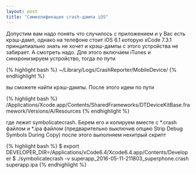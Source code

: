 ```yaml
---
layout: post
title: "Символификация crash-дампа iOS"
---
```


Допустим вам надо понять что случилось с приложением и у Вас есть крэш-дамп, однако на телефоне стоит iOS 6.1 которую xCode 7.3.1
принципиально знать не хочет и крэш-дампы с этого устройства не забирает. А смотреть надо. Для этого включаем iTunes и синхронизируем устройство,
тогда по пути

{% highlight bash %}
~/Library/Logs/CrashReporter/MobileDevice/
{% endhighlight %}

вы сможете найти крэш-дампы. После этого идем по пути

{% highlight bash %}
/Applications/Xcode.app/Contents/SharedFrameworks/DTDeviceKitBase.framework/Versions/A/Resources
{% endhighlight %}

где лежит symbolicatecrash. Берем его и копируем вместе с \*.crash файлом и \*.ipa файлом (предварительно выключив опцию Strip Debug Symbols During Copy) после этого выполняем нехитрый скрипт

{% highlight bash %}
$ export DEVELOPER_DIR=/Applications/xCode6.4/Xcode6.4.app/Contents/Developer
$ ./symbolicatecrash -v superapp_2016-05-11-211803_superphone.crash superapp.ipa
{% endhighlight %}
